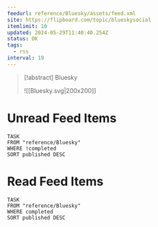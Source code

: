 ```yaml
---
feedurl: reference/Bluesky/assets/feed.xml
site: https://flipboard.com/topic/blueskysocial
itemlimit: 10
updated: 2024-05-29T11:40:40.254Z
status: OK
tags:
  - rss
interval: 19
---
```


> [!abstract] Bluesky
> 
>
> ![[Bluesky.svg|200x200]]
# Unread Feed Items
~~~dataview
TASK
FROM "reference/Bluesky"
WHERE !completed
SORT published DESC
~~~

# Read Feed Items
~~~dataview
TASK
FROM "reference/Bluesky"
WHERE completed
SORT published DESC
~~~
